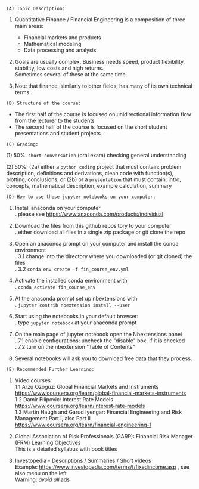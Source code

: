
`(A) Topic Description:`

1. Quantitative Finance / Financial Engineering is a composition of three main areas:
   - Financial markets and products
   - Mathematical modeling
   - Data processing and analysis

2. Goals are usually complex. Business needs speed, product flexibility, stability, low costs and high returns.<br/>Sometimes several of these at the same time.

3. Note that finance, similarly to other fields, has many of its own technical terms.


`(B) Structure of the course:`

- The first half of the course is focused on unidirectional information flow from the lecturer to the students
- The second half of the course is focused on the short student presentations and student projects


`(C) Grading:`

(1) 50%: `short conversation` (oral exam) checking general understanding

(2) 50%: (2a) either a `python coding` project that must contain: problem description, definitions and derivations, clean code with function(s), plotting, conclusions, or (2b) or a `presentation` that must contain: intro, concepts, mathematical description, example calculation, summary


`(D) How to use these jupyter notebooks on your computer:`

1. Install anaconda on your computer<br/>
   . please see https://www.anaconda.com/products/individual

2. Download the files from this github repository to your computer<br/>
   . either download all files in a single zip package or git clone the repo

3. Open an anaconda prompt on your computer and install the conda environment<br/>
   . 3.1 change into the directory where you downloaded (or git cloned) the files<br/>
   . 3.2 `conda env create -f fin_course_env.yml`
 
4. Activate the installed conda environment with<br/>
   . `conda activate fin_course_env`

5. At the anaconda prompt set up nbextensions with<br/>
   . `jupyter contrib nbextension install --user`

6. Start using the notebooks in your default browser:<br/>
   . type `jupyter notebook` at your anaconda prompt

7. On the main page of jupyter notebook open the Nbextensions panel<br/>
   . 7.1 enable configurations: uncheck the "disable" box, if it is checked<br/>
   . 7.2 turn on the nbextension "Table of Contents"

8. Several notebooks will ask you to download free data that they process.


`(E) Recommended Further Learning:`

1. Video courses:<br/>
   1.1 Arzu Ozoguz: Global Financial Markets and Instruments<br/>
       https://www.coursera.org/learn/global-financial-markets-instruments<br/>
   1.2 Damir Filipovic: Interest Rate Models<br/>
       https://www.coursera.org/learn/interest-rate-models<br/>
   1.3 Martin Haugh and Garud Iyengar: Financial Engineering and Risk Management Part I, also Part II<br/>
       https://www.coursera.org/learn/financial-engineering-1

2. Global Association of Risk Professionals (GARP): Financial Risk Manager (FRM) Learning Objectives<br/>
   This is a detailed syllabus with book titles

3. Investopedia - Descriptions / Summaries / Short videos<br/>
   Example: https://www.investopedia.com/terms/f/fixedincome.asp , see also menu on the left<br/>
   Warning: _avoid all_ ads

